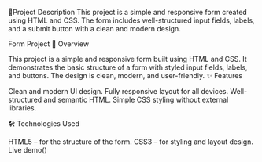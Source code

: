 
📜Project Description This project is a simple and responsive form created using HTML and CSS. The form includes well-structured input fields, labels, and a submit button with a clean and modern design.

Form Project
📌 Overview

This project is a simple and responsive form built using HTML and CSS. It demonstrates the basic structure of a form with styled input fields, labels, and buttons. The design is clean, modern, and user-friendly.
✨ Features

Clean and modern UI design.
Fully responsive layout for all devices.
Well-structured and semantic HTML.
Simple CSS styling without external libraries.

🛠️ Technologies Used

HTML5 – for the structure of the form.
CSS3 – for styling and layout design.
Live demo()
